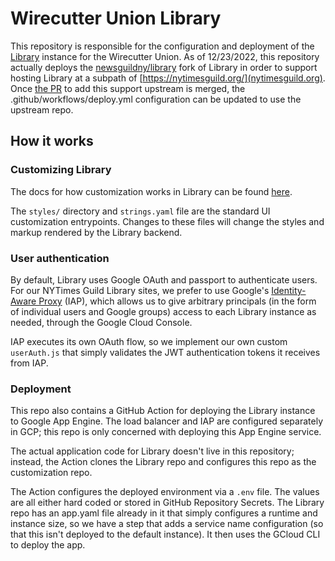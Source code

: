 # Wirecutter Union Library

This repository is responsible for the configuration and deployment
of the [Library](https://github.com/nytimes/library.git) instance
for the Wirecutter Union. As of 12/23/2022, this repository actually
deploys the
[newsguildny/library](https://github.com/newsguildny/library.git)
fork of Library in order to support hosting Library at a subpath of
[https://nytimesguild.org/](nytimesguild.org). Once
[the PR](https://github.com/nytimes/library/pull/334) to add this
support upstream is merged, the .github/workflows/deploy.yml
configuration can be updated to use the upstream repo.

## How it works

### Customizing Library

The docs for how customization works in Library can be found
[here](https://github.com/nytimes/library/blob/master/custom/README.md).

The `styles/` directory and `strings.yaml` file are the standard
UI customization entrypoints. Changes to these files will change the
styles and markup rendered by the Library backend.

### User authentication

By default, Library uses Google OAuth and passport to authenticate users.
For our NYTimes Guild Library sites, we prefer to use Google's
[Identity-Aware Proxy](https://cloud.google.com/iap/docs/concepts-overview)
(IAP), which allows us to give arbitrary principals (in the form of
individual users and Google groups) access to each Library instance as
needed, through the Google Cloud Console.

IAP executes its own OAuth flow, so we implement our own custom
`userAuth.js` that simply validates the JWT authentication tokens it
receives from IAP.

### Deployment

This repo also contains a GitHub Action for deploying the Library instance
to Google App Engine. The load balancer and IAP are configured separately
in GCP; this repo is only concerned with deploying this App Engine service.

The actual application code for Library doesn't live in this repository;
instead, the Action clones the Library repo and configures this repo as the
customization repo.

The Action configures the deployed environment via a `.env` file. The values
are all either hard coded or stored in GitHub Repository Secrets. The Library
repo has an app.yaml file already in it that simply configures a runtime and
instance size, so we have a step that adds a service name configuration (so
that this isn't deployed to the default instance). It then uses
the GCloud CLI to deploy the app.
